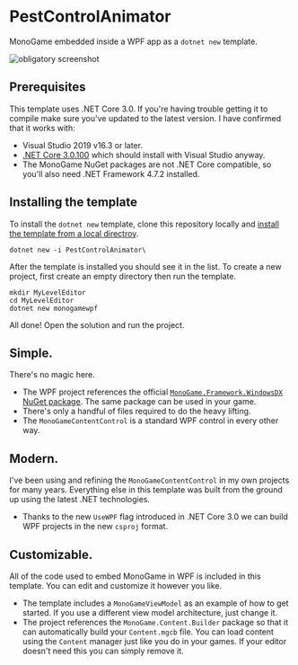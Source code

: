 # PestControlAnimator

MonoGame embedded inside a WPF app as a `dotnet new` template.

![obligatory screenshot](.template.config/screenshot.png)

## Prerequisites

This template uses .NET Core 3.0. If you're having trouble getting it to compile make sure you've updated to the latest version. I have confirmed that it works with:

 - Visual Studio 2019 v16.3 or later.
 - [.NET Core 3.0.100](https://dotnet.microsoft.com/download/dotnet-core/3.0) which should install with Visual Studio anyway.
 - The MonoGame NuGet packages are not .NET Core compatible, so you'll also need .NET Framework 4.7.2 installed.

## Installing the template

To install the `dotnet new` template, clone this repository locally and [install the template from a local directroy](https://docs.microsoft.com/en-us/dotnet/core/tools/custom-templates#to-install-a-template-from-a-file-system-directory).

```
dotnet new -i PestControlAnimator\
```

After the template is installed you should see it in the list. To create a new project, first create an empty directory then run the template.

```
mkdir MyLevelEditor
cd MyLevelEditor
dotnet new monogamewpf
```

All done! Open the solution and run the project.

## Simple. 

There's no magic here.

 - The WPF project references the official [`MonoGame.Framework.WindowsDX` NuGet package](https://www.nuget.org/packages/MonoGame.Framework.WindowsDX/). The same package can be used in your game.
 - There's only a handful of files required to do the heavy lifting. 
 - The `MonoGameContentControl` is a standard WPF control in every other way.

## Modern. 

I've been using and refining the `MonoGameContentControl` in my own projects for many years. Everything else in this template was built from the ground up using the latest .NET technologies.

 - Thanks to the new `UseWPF` flag introduced in .NET Core 3.0 we can build WPF projects in the new `csproj` format.
 
## Customizable.

All of the code used to embed MonoGame in WPF is included in this template. You can edit and customize it however you like. 

 - The template includes a `MonoGameViewModel` as an example of how to get started. If you use a different view model architecture, just change it.
 - The project references the `MonoGame.Content.Builder` package so that it can automatically build your `Content.mgcb` file. You can load content using the `Content` manager just like you do in your games. If your editor doesn't need this you can simply remove it.
